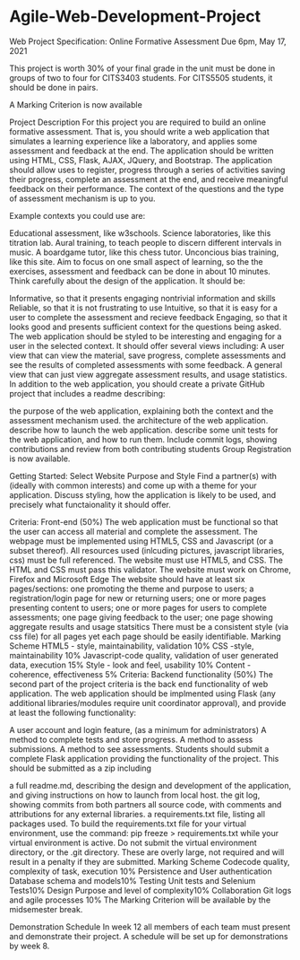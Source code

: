# Agile-Web-Development-Project


Web Project Specification: Online Formative Assessment
Due 6pm, May 17, 2021

This project is worth 30% of your final grade in the unit must be done in groups of two to four for CITS3403 students. For CITS5505 students, it should be done in pairs.

A Marking Criterion is now available

Project Description
For this project you are required to build an online formative assessment. That is, you should write a web application that simulates a learning experience like a laboratory, and applies some assessment and feedback at the end. The application should be written using HTML, CSS, Flask, AJAX, JQuery, and Bootstrap. The application should allow uses to register, progress through a series of activities saving their progress, complete an assessment at the end, and receive meaningful feedback on their performance. The context of the questions and the type of assessment mechanism is up to you.

Example contexts you could use are:

Educational assessment, like w3schools.
Science laboratories, like this titration lab.
Aural training, to teach people to discern different intervals in music.
A boardgame tutor, like this chess tutor.
Unconcious bias training, like this site.
Aim to focus on one small aspect of learning, so the the exercises, assessment and feedback can be done in about 10 minutes.
Think carefully about the design of the application. It should be:

Informative, so that it presents engaging nontrivial information and skills
Reliable, so that it is not frustrating to use
Intuitive, so that it is easy for a user to complete the assessment and recieve feedback
Engaging, so that it looks good and presents sufficient context for the questions being asked.
The web application should be styled to be interesting and engaging for a user in the selected context. It should offer several views including:
A user view that can view the material, save progress, complete assessments and see the results of completed assessments with some feedback.
A general view that can just view aggregate assessment results, and usage statistics.
In addition to the web application, you should create a private GitHub project that includes a readme describing:

the purpose of the web application, explaining both the context and the assessment mechanism used.
the architecture of the web application.
describe how to launch the web application.
describe some unit tests for the web application, and how to run them.
Include commit logs, showing contributions and review from both contributing students
Group Registration is now available.

Getting Started: Select Website Purpose and Style
Find a partner(s) with (ideally with common interests) and come up with a theme for your application. Discuss styling, how the application is likely to be used, and precisely what functaionality it should offer.

Criteria: Front-end (50%)
The web application must be functional so that the user can access all material and complete the assessment.
The webpage must be implemented using HTML5, CSS and Javascript (or a subset thereof).
All resources used (inlcuding pictures, javascript libraries, css) must be full referenced.
The website must use HTML5, and CSS. The HTML and CSS must pass this validator.
The website must work on Chrome, Firefox and Microsoft Edge
The website should have at least six pages/sections:
one promoting the theme and purpose to users;
a registration/login page for new or returning users;
one or more pages presenting content to users;
one or more pages for users to complete assessments;
one page giving feedback to the user;
one page showing aggregate results and usage statsitics
There must be a consistent style (via css file) for all pages yet each page should be easily identifiable.
Marking Scheme
HTML5 - style, maintainability, validation 10%
CSS -style, maintainability 10%
Javascript-code quality, validation of user generated data, execution 15%
Style - look and feel, usability 10%
Content - coherence, effectiveness 5%
Criteria: Backend functionality (50%)
The second part of the project criteria is the back end functionality of web application. The web application should be implmented using Flask (any additional libraries/modules require unit coordinator approval), and provide at least the following functionality:

A user account and login feature, (as a minimum for administrators)
A method to complete tests and store progress.
A method to assess submissions.
A method to see assessments.
Students should submit a complete Flask application providing the functionality of the project. This should be submitted as a zip including

a full readme.md, describing the design and development of the application, and giving instructions on how to launch from local host.
the git log, showing commits from both partners
all source code, with comments and attributions for any external libraries.
a requirements.txt file, listing all packages used. To build the requirements.txt file for your virtual environment, use the command: pip freeze > requirements.txt while your virtual environment is active.
Do not submit the virtual environment directory, or the .git directory. These are overly large, not required and will result in a penalty if they are submitted.
Marking Scheme
Codecode quality, complexity of task, execution 10%
Persistence and User authentication Database schema and models10%
Testing Unit tests and Selenium Tests10%
Design Purpose and level of complexity10%
Collaboration Git logs and agile processes 10%
The Marking Criterion will be available by the midsemester break.

Demonstration Schedule
In week 12 all members of each team must present and demonstrate their project. A schedule will be set up for demonstrations by week 8.
